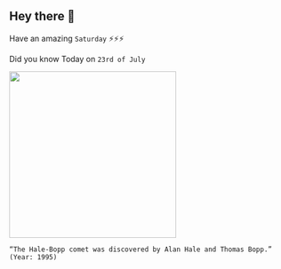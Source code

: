 ## Hey there 👋
Have an amazing `Saturday` ⚡⚡⚡

Did you know Today on `23rd of July`
 
 [<img src="https://image4.slideserve.com/771498/slide2-l.jpg" width="300" />](https://en.wikipedia.org/wiki/Comet_Hale%E2%80%93Bopp) 
 ```
“The Hale-Bopp comet was discovered by Alan Hale and Thomas Bopp.” (Year: 1995)
```
